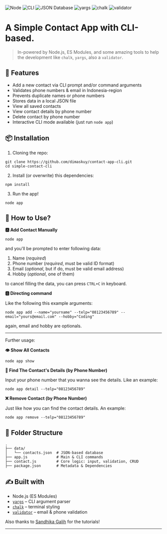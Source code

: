 ![Node](https://img.shields.io/badge/node-22.x-green?logo=node.js)
![CLI](https://img.shields.io/badge/CLI-Terminal-informational?logo=gnubash)
![JSON Database](https://img.shields.io/badge/JSON-Storage-yellow?logo=json)
![yargs](https://img.shields.io/badge/yargs-CLI--Parser-red)
![chalk](https://img.shields.io/badge/chalk-TerminalColors-blueviolet)
![validator](https://img.shields.io/badge/validator-InputValidation-blue)

# A Simple Contact App with CLI-based.

> In-powered by Node.js, ES Modules, and some amazing tools to help the development like `chalk`, `yargs`, also a `validator`.

## 🌟 Features

-   Add a new contact via CLI prompt and/or command arguments
-   Validates phone numbers & email in Indonesia-region
-   Prevents duplicate names or phone numbers
-   Stores data in a local JSON file
-   View all saved contacts
-   View contact details by phone number
-   Delete contact by phone number
-   Interactive CLI mode available (just run `node app`)

## 📦 Installation

1. Cloning the repo:

```
git clone https://github.com/dimaskuy/contact-app-cli.git
cd simple-contact-cli
```

2. Install (or overwrite) this dependencies:

```
npm install
```

3. Run the app!

```
node app
```

## 💭 How to Use?

**🅰️ Add Contact Manually**

```
node app
```

and you'll be prompted to enter following data:

1. Name (_required_)
2. Phone number (_required_, must be valid ID format)
3. Email (_optional_, but if do, must be valid email address)
4. Hobby (_optional_, one of them)

to cancel filling the data, you can press `CTRL+C` in keyboard.

**🅱️ Directing command**

Like the following this example arguments:

```
node app add --name="yourname" --telp="08123456789" --email="yours@email.com" --hobby="Coding"
```

again, email and hobby are optionals.

---

Further usage:

**👁️ Show All Contacts**

```
node app show
```

**🔎 Find The Contact's Details (by Phone Number)**

Input your phone number that you wanna see the details. Like an example:

```
node app detail --telp="08123456789"
```

**❌ Remove Contact (by Phone Number)**

Just like how you can find the contact details. An example:

```
node app remove --telp="08123456789"
```

## 📂 Folder Structure

```
.
├── data/
│   └── contacts.json  # JSON-based database
├── app.js             # Main & CLI commands
├── contact.js         # Core logic: input, validation, CRUD
├── package.json       # Metadata & Dependencies
```

## ✍️ Built with

-   Node.js (ES Modules)
-   [`yargs`](https://www.npmjs.com/package/yargs) – CLI argument parser
-   [`chalk`](https://www.npmjs.com/package/chalk) – terminal styling
-   [`validator`](https://www.npmjs.com/package/validator) – email & phone validation

Also thanks to [Sandhika Galih](https://www.youtube.com/@sandhikagalihWPU) for the tutorials!

---
